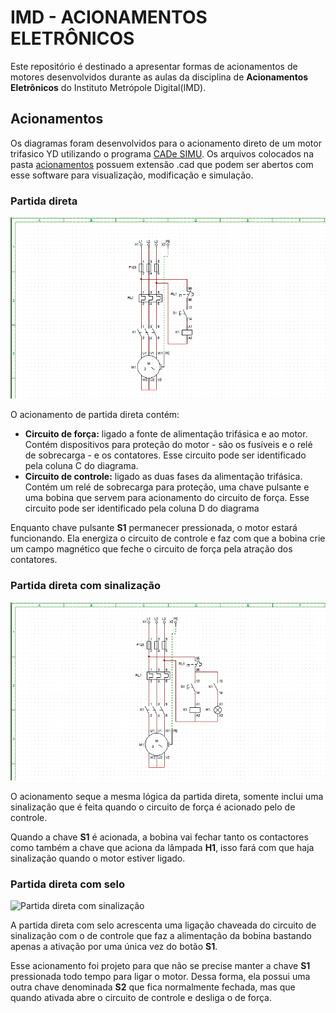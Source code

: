 # IMD - ACIONAMENTOS ELETRÔNICOS

Este repositório é destinado a apresentar formas de acionamentos de motores desenvolvidos durante as aulas da disciplina de **Acionamentos Eletrônicos** do Instituto Metrópole Digital(IMD).


## Acionamentos

Os diagramas foram desenvolvidos para o acionamento direto de um motor trifasico YD utilizando o programa [CADe SIMU](https://www.cadesimu.net/). Os arquivos colocados na pasta [acionamentos](./acionamentos) possuem extensão .cad que podem ser abertos com esse software para visualização, modificação e simulação.


### Partida direta

![Partida direta](./img/partida_direta.png)

O acionamento de partida direta contém:
- **Circuito de força:** ligado a fonte de alimentação trifásica e ao motor. Contém dispositivos para proteção do motor - são os fusíveis e o relé de sobrecarga - e os contatores. Esse circuito pode ser identificado pela coluna C do diagrama.
- **Circuito de controle:** ligado as duas fases da alimentação trifásica. Contém um relé de sobrecarga para proteção, uma chave pulsante e uma bobina que servem para acionamento do circuito de força. Esse circuito pode ser identificado pela coluna D do diagrama

Enquanto chave pulsante **S1** permanecer pressionada, o motor estará funcionando. Ela energiza o circuito de controle e faz com que a bobina crie um campo magnético que feche o circuito de força pela atração dos contatores.


### Partida direta com sinalização

![Partida direta com sinalização](./img/partida_direta_com_sinalização.png)

O acionamento seque a mesma lógica da partida direta, somente inclui uma sinalização que é feita quando o circuito de força é acionado pelo de controle.

Quando a chave **S1** é acionada, a bobina vai fechar tanto os contactores como também a chave que aciona da lâmpada **H1**, isso fará com que haja sinalização quando o motor estiver ligado.


### Partida direta com selo

![Partida direta com sinalização](./img/partida_direta_com_selo_elétrico.png)

A partida direta com selo acrescenta uma ligação chaveada do circuito de sinalização com o de controle que faz a alimentação da bobina bastando apenas a ativação por uma única vez do botão **S1**.

Esse acionamento foi projeto para que não se precise manter a chave **S1** pressionada todo tempo para ligar o motor. Dessa forma, ela possui uma outra chave denominada **S2** que fica normalmente fechada, mas que quando ativada abre o circuito de controle e desliga o de força.
